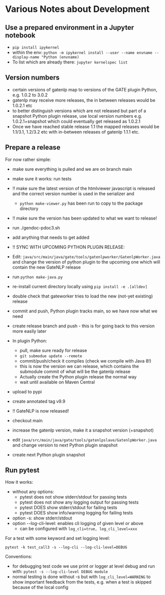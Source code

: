 # Various Notes about Development

## Use a prepared environment in a Jupyter notebook

* `pip install ipykernel`
* within the env: `python -m ipykernel install --user --name envname --display-name "Python (envname)`
* To list which are already there: `jupyter kernelspec list`

## Version numbers

* certain versions of gatenlp map to versions of the GATE plugin Python, e.g. 1.0.2 to 3.0.2
* gatenlp may receive more releases, the in between releases would be 1.0.2.1 etc 
* to better distinguish versions which are not released but part of a snapshot Python plugin release, use local
  version numbers e.g. 1.0.2.1+snapshot which could eventually get released as 1.0.2.1
* Once we have reached stable release 1.1 the mapped releases would be 1.1/3.1, 1.2/3.2 etc with 
  in-between releases of gatenlp 1.1.1 etc.

## Prepare a release

For now rather simple:

* make sure everything is pulled and we are on branch main
* make sure it works: run tests
* !! make sure the latest version of the htmlviewer javascript is released
  and the correct version number is used in the serializer and 
  * `python make-viewer.py` has been run to copy to the package directory
* !! make sure the version has been updated to what we want to release!
* run ./gendoc-pdoc3.sh
* add anything that needs to get added

* !! SYNC WITH UPCOMING PYTHON PLUGIN RELEASE:
* Edit: `java/src/main/java/gate/tools/gatenlpworker/GatenlpWorker.java`
  and change the version of python plugin to the upcoming one which will contain the new GateNLP release
* run `python make-java.py` 
* re-install current directory locally using `pip install -e .[alldev]`
* double check that gateworker tries to load the new (not-yet existing) release
* commit and push, Python plugin tracks main, so we have now what we need 
* create release branch and push - this is for going back to this version more easily later

* In plugin Python:
  * pull, make sure ready for release
  * `git submodue update --remote` 
  * commit/push/check it compiles (check we compile with Java 8!)
  * this is now the version we can release, which contains the submodule commit of what will be the gatenlp release
  * Actually create the Python plugin release the normal way
  * wait until available on Maven Central
  
* upload to pypi
* create annotated tag v9.9
* !! GateNLP is now released!
* checkout main
* increase the gatenlp version, make it a snapshot version (+snapshot)
* edit `java/src/main/java/gate/tools/gatenlpslave/GatenlpWorker.java` and change version
  to next Python plugin snapshot
* create next Python plugin snapshot

## Run pytest

How it works:
* without any options:
  * pytest does not show stderr/stdout for passing tests
  * pytest does not show any logging output for passing tests
  * pytest DOES show stderr/stdout for failing tests
  * pytest DOES show info/warning logging for failing tests
* option -s: show stderr/stdout 
* option --log-cli-level: enables cli logging of given level or above
  * can be configured with `log_cli=true, log_cli_level=xxx`

For a test with some keyword and set logging level:

`pytest -k test_call3 -s --log-cli --log-cli-level=DEBUG`


Conventions:

* for debugging test code we use print or logger at level debug and run with:
  `pytest -s --log-cli-level DEBUG module`
* normal testing is done without -s but with `log_cli_level=WARNING` to show important feedback from the 
  tests, e.g. when a test is skipped because of the local config
